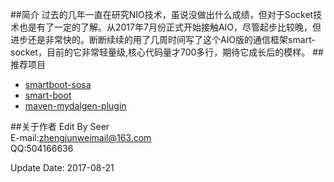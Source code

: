##简介
过去的几年一直在研究NIO技术，虽说没做出什么成绩，但对于Socket技术也是有了一定的了解。从2017年7月份正式开始接触AIO，尽管起步比较晚，但进步还是非常快的。断断续续的用了几周时间写了这个AIO版的通信框架smart-socket，目前的它非常轻量级,核心代码量才700多行，期待它成长后的模样。
##推荐项目
- [smartboot-sosa](http://git.oschina.net/smartboot/smartboot-sosa)
- [smart-boot](http://git.oschina.net/smartboot/smart-boot)
- [maven-mydalgen-plugin](http://git.oschina.net/smartboot/maven-mydalgen-plugin)

##关于作者
Edit By Seer  
E-mail:zhengjunweimail@163.com  
QQ:504166636

Update Date: 2017-08-21